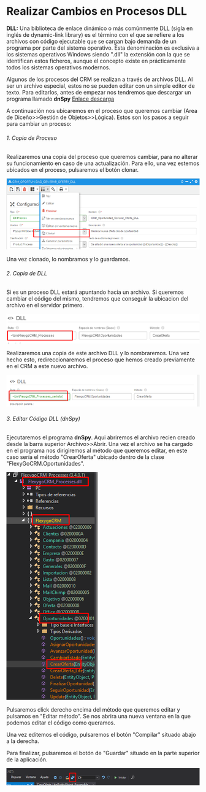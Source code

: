 # Realizar Cambios en Procesos DLL
**DLL:** Una biblioteca de enlace dinámico o más comúnmente DLL (sigla en inglés de dynamic-link library) es el término con el que se refiere a los archivos con código ejecutable que se cargan bajo demanda de un programa por parte del sistema operativo. Esta denominación es exclusiva a los sistemas operativos Windows siendo ".dll" la extensión con la que se identifican estos ficheros, aunque el concepto existe en prácticamente todos los sistemas operativos modernos. 

Algunos de los procesos del CRM se realizan a través de archivos DLL. Al ser un archivo especial, estos no se pueden editar con un simple editor de texto. Para editarlos, antes de empezar nos tendremos que descargar un programa llamado **dnSpy** [Enlace descarga](https://github.com/dnSpy/dnSpy/releases)


A continuación nos ubicaremos en el proceso que queremos cambiar (Area de Diceño>>Gestión de Objetos>>Lógica). Estos son los pasos a seguir para cambiar un proceso:

###### 1. Copia de Proceso
Realizaremos una copia del proceso que queremos cambiar, para no alterar su funcionamiento en caso de una actualización. Para ello, una vez estemos ubicados en el proceso, pulsaremos el botón clonar.

![Clonar Proceso](img/clonarproceso.png "Clonar Proceso")

Una vez clonado, lo nombramos y lo guardamos.

###### 2. Copia de DLL

Si es un proceso DLL estará apuntando hacia un archivo. Si queremos cambiar el código del mismo, tendremos que conseguir la ubicacion del archivo en el servidor primero.

![Ubicar Archivo](img/UbicarArchivo.png "Ubicar Archivo")

Realizaremos una copia de este archivo DLL y lo nombraremos. Una vez hecho esto, redireccionaremos el proceso que hemos creado previamente en el CRM a este nuevo archivo.

![Ubicar Archivo](img/UbicarNuevo.png "Ubicar Archivo")

###### 3. Editar Código DLL (dnSpy)

Ejecutaremos el programa **dnSpy**. Aqui abriremos el archivo recien creado desde la barra superior Archivo>>Abrir. Una vez el archivo se ha cargado en el programa nos dirigiremos al método que queremos editar, en este caso sería el método "CrearOferta" ubicado dentro de la clase "FlexyGoCRM.Oportunidades".

![Ubicar Archivo](img/dnSpyUbicacion.png "Ubicar Archivo")

Pulsaremos click derecho encima del método que queremos editar y pulsamos en "Editar método". Se nos abrira una nueva ventana en la que podemos editar el código como queramos.

Una vez editemos el código, pulsaremos el botón "Compilar" situado abajo a la derecha. 

Para finalizar, pulsaremos el botón de "Guardar" situado en la parte superior de la aplicación.

![Ubicar Archivo](img/dnSpyGuardar.png "Ubicar Archivo")










                                                                